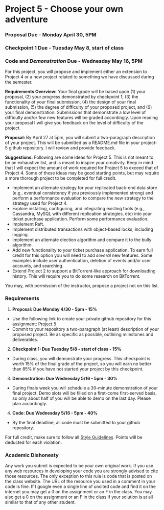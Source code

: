 Project 5 - Choose your own adventure
========================================================

### Proposal Due - Monday April 30, 5PM
### Checkpoint 1 Due - Tuesday May 8, start of class
### Code and *Demonstration* Due - Wednesday May 16, 5PM

For this project, you will propose and implement either an extension to Project 4 or a new project related to something we have discussed during the semester. 

**Requirements Overview:** Your final grade will be based upon (1) your proposal, (2) your progress demonstrated by checkpoint 1, (3) the functionality of your final submission, (4) the design of your final submission, (5) the degree of difficulty of your proposed project, and (6) your final demonstration. Submissions that demonstrate a low level of difficulty and/or few new features will be graded accordingly. Upon reading your proposal I will give you feedback on the level of difficulty of the project.

**Proposal:** By April 27 at 5pm, you will submit a two-paragraph description of your project. This will be submitted as a README.md file in your project-5 github repository. I will review and provide feedback.

**Suggestions:** Following are some ideas for Project 5. This is not meant to be an exhaustive list, and is meant to inspire your creativity. Keep in mind that I will expect the amount of work required for Project 5 to exceed that of Project 4. Some of these ideas may be good starting points, but may require a more thorough project to be completed for full credit.

- Implement an alternate strategy for your replicated back-end data store (e.g., eventual consistency if you previously implemented strong) and perform a performance evaluation to compare the new strategy to the strategy used for Project 4.
- Explore installing, configuring, and integrating existing tools (e.g., Cassandra, MySQL with different replication strategies, etc) into your ticket purchase application. Perform some performance evaluation.
- Implement Raft.
- Implement distributed transactions with object-based locks, including logging.
- Implement an alternate election algorithm and compare it to the bully algorithm.
- Add new functionality to your ticket purchase application. To earn full credit for this option you will need to add *several* new features. Some examples include user authentication, deletion of events and/or user accounts, and searching.
- Extend Project 2 to support a BitTorrent-like approach for downloading history. This will require you to do some research on BitTorrent.

You may, with permission of the instructor, propose a project not on this list.

### Requirements

1. **Proposal: Due Monday 4/30 - 5pm - 15%**
  - Use the following link to create your private github repository for this assignment: [Project 5](https://classroom.github.com/a/eOYJ6dM1)
  - Commit to your repository a two-paragraph (at least) description of your proposed project. Be as specific as possible, outlining milestones and deliverables.

2. **Checkpoint 1: Due Tuesday 5/8 - start of class - 15%**
  - During class, you will demonstrate your progress. This checkpoint is worth 15% of the final grade of the project, so you will earn no better than 85% if you have not started your project by this checkpoint.

3. **Demonstration: Due Wednesday 5/16 - 5pm - 30%**
  - During finals week you will schedule a 30-minute demonstration of your final project. Demo slots will be filled on a first-come first-served basis, so only about half of you will be able to demo on the last day. Please plan accordingly.

4. **Code: Due Wednesday 5/16 - 5pm - 40%**
  - By the final deadline, all code must be submitted to your github repository.

For full credit, make sure to follow all [Style Guidelines](https://github.com/CS682-S18/notes/blob/master/style.md). Points will be deducted for each violation.

### Academic Dishonesty

Any work you submit is expected to be your own original work. If you use any web resources in developing your code you are strongly advised to cite those resources. The only exception to this rule is code that is posted on the class website. The URL of the resource you used in a comment in your code is fine. If I google even a single line of uncited code and find it on the internet you may get a 0 on the assignment or an F in the class. You may also get a 0 on the assignment or an F in the class if your solution is at all similar to that of any other student.
